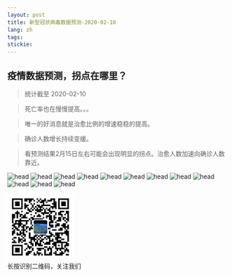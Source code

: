 ```yaml
---
layout: post
title: 新型冠状病毒数据预测-2020-02-10
lang: zh
tags: 
stickie: 
---
```


## 疫情数据预测，拐点在哪里？

>统计截至 2020-02-10

>死亡率也在慢慢提高。。。

>唯一的好消息就是治愈比例的增速稳稳的提高。

>确诊人数增长持续变缓。

>看预测结果2月15日左右可能会出现明显的拐点。治愈人数加速向确诊人数靠近。

![head]({{site.hosturl}}/assets/post_assets/newdata/0210/head.png)
![head]({{site.hosturl}}/assets/post_assets/newdata/0210/1.png)
![head]({{site.hosturl}}/assets/post_assets/newdata/0210/2.png)
![head]({{site.hosturl}}/assets/post_assets/newdata/0210/3.png)
![head]({{site.hosturl}}/assets/post_assets/newdata/0210/4.png)
![head]({{site.hosturl}}/assets/post_assets/newdata/0210/5.png)
![head]({{site.hosturl}}/assets/post_assets/newdata/0210/6.png)
![head]({{site.hosturl}}/assets/post_assets/newdata/0210/7.png)
![head]({{site.hosturl}}/assets/post_assets/newdata/0210/8.png)
![head]({{site.hosturl}}/assets/post_assets/newdata/0210/9.png)
![head]({{site.hosturl}}/assets/post_assets/newdata/0210/10.png)
![head]({{site.hosturl}}/assets/post_assets/newdata/0210/11.png)

<div>
    <img width="30%" src="/assets/post_assets/newdata/qrcode_wechat.jpg">
    <div>长按识别二维码，关注我们</div>
</div>


